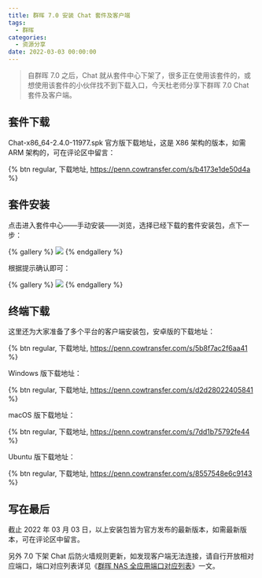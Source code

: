 ```yaml
---
title: 群晖 7.0 安装 Chat 套件及客户端
tags:
  - 群晖
categories:
  - 资源分享
date: 2022-03-03 00:00:00
---
```


> 自群晖 7.0 之后，Chat 就从套件中心下架了，很多正在使用该套件的，或想使用该套件的小伙伴找不到下载入口，今天杜老师分享下群晖 7.0 Chat 套件及客户端。

<!-- more -->

## 套件下载

Chat-x86_64-2.4.0-11977.spk 官方版下载地址，这是 X86 架构的版本，如需 ARM 架构的，可在评论区中留言：

{% btn regular, 下载地址, https://penn.cowtransfer.com/s/b4173e1de50d4a %}

## 套件安装

点击进入套件中心——手动安装——浏览，选择已经下载的套件安装包，点下一步：

{% gallery %}
![](https://cdn.dusays.com/2022/03/439-1.jpg)
{% endgallery %}

根据提示确认即可：

{% gallery %}
![](https://cdn.dusays.com/2022/03/439-2.jpg)
{% endgallery %}

## 终端下载

这里还为大家准备了多个平台的客户端安装包，安卓版的下载地址：

{% btn regular, 下载地址, https://penn.cowtransfer.com/s/5b8f7ac2f6aa41 %}

Windows 版下载地址：

{% btn regular, 下载地址, https://penn.cowtransfer.com/s/d2d28022405841 %}

macOS 版下载地址：

{% btn regular, 下载地址, https://penn.cowtransfer.com/s/7dd1b75792fe44 %}

Ubuntu 版下载地址：

{% btn regular, 下载地址, https://penn.cowtransfer.com/s/8557548e6c9143 %}

## 写在最后

截止 2022 年 03 月 03 日，以上安装包皆为官方发布的最新版本，如需最新版本，可在评论区中留言。

另外 7.0 下架 Chat 后防火墙规则更新，如发现客户端无法连接，请自行开放相对应端口，端口对应列表详见《[群晖 NAS 全应用端口对应列表](https://dusays.com/284/)》一文。
